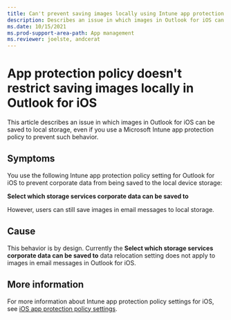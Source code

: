 ```yaml
---
title: Can't prevent saving images locally using Intune app protection policy
description: Describes an issue in which images in Outlook for iOS can be saved to local storage even if you use app protection policy to prevent such behavior.
ms.date: 10/15/2021
ms.prod-support-area-path: App management
ms.reviewer: joelste, andcerat
---
```

# App protection policy doesn't restrict saving images locally in Outlook for iOS

This article describes an issue in which images in Outlook for iOS can be saved to local storage, even if you use a Microsoft Intune app protection policy to prevent such behavior.

## Symptoms

You use the following Intune app protection policy setting for Outlook for iOS to prevent corporate data from being saved to the local device storage:

**Select which storage services corporate data can be saved to**

However, users can still save images in email messages to local storage.

## Cause

This behavior is by design. Currently the **Select which storage services corporate data can be saved to** data relocation setting does not apply to images in email messages in Outlook for iOS.

## More information

For more information about Intune app protection policy settings for iOS, see [iOS app protection policy settings](/mem/intune/apps/app-protection-policy-settings-ios).
